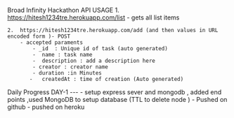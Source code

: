 Broad Infinity Hackathon API
USAGE
    1.  https://hitesh1234tre.herokuapp.com/list
        - gets all list items
        
      

    2.  https://hitesh1234tre.herokuapp.com/add (and then values in URL encoded form )- POST
        - accepted paraments
            - _id  : Unique id of task (auto generated)
            -  name : task name
            -  description : add a description here
            - creator : creator name
            - duration :in Minutes
           -   createdAt : time of creation (Auto generated)

Daily Progress
    DAY-1
    ---
    - setup express sever and mongodb , added end points ,used MongoDB to setup database (TTL to delete node )
    - Pushed on github
    - pushed on heroku
